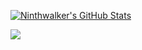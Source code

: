 [![Ninthwalker's GitHub Stats](https://github-readme-stats.vercel.app/api?username=ninthwalker&theme=ocean_dark&show_icons=true)](https://github.com/anuraghazra/github-readme-stats)  

[![](https://stardev.io/developers/ninthwalker/badge/languages/country.svg)](https://stardev.io/developers/ninthwalker)
